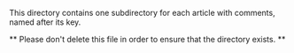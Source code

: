 This directory contains one subdirectory for each article with comments, named after its key.

** Please don't delete this file in order to ensure that the directory exists. **
